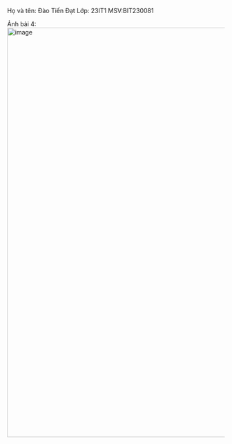 Họ và tên: Đào Tiến Đạt
Lớp: 23IT1
MSV:BIT230081


Ảnh bài 4:
<img width="949" alt="image" src="https://github.com/user-attachments/assets/6e1557a0-0096-4470-b831-19f302e1ab7d">
